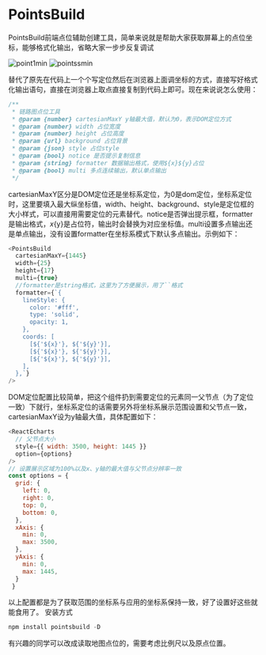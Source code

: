 # PointsBuild
PointsBuild前端点位辅助创建工具，简单来说就是帮助大家获取屏幕上的点位坐标，能够格式化输出，省略大家一步步反复调试

![point1min](https://user-images.githubusercontent.com/52529445/157582809-fa6f3e8b-e173-4736-81b8-9a2981b23611.gif)
![pointssmin](https://img-blog.csdnimg.cn/26649b919c3148e3b785b113698aac34.gif)

替代了原先在代码上一个个写定位然后在浏览器上面调坐标的方式，直接写好格式化输出语句，直接在浏览器上取点直接复制到代码上即可。现在来说说怎么使用：
```javascript
/**
 * 链路图点位工具
 * @param {number} cartesianMaxY y轴最大值，默认为0，表示DOM定位方式
 * @param {number} width 占位宽度
 * @param {number} height 占位高度
 * @param {url} background 占位背景
 * @param {json} style 占位style
 * @param {bool} notice 是否提示复制信息
 * @param {string} formatter 数据输出格式，使用${x}${y}占位
 * @param {bool} multi 多点连续输出，默认单点输出
 */
```
cartesianMaxY区分是DOM定位还是坐标系定位，为0是dom定位，坐标系定位时，这里要填入最大纵坐标值，width、height、background、style是定位框的大小样式，可以直接用需要定位的元素替代。notice是否弹出提示框，formatter是输出格式，${x}${y}是占位符，输出时会替换为对应坐标值。multi设置多点输出还是单点输出，没有设置formatter在坐标系模式下默认多点输出。示例如下：
```javascript
<PointsBuild
  cartesianMaxY={1445}
  width={25}
  height={17}
  multi={true}
  //formatter是string格式，这里为了方便展示，用了``格式
  formatter={`{
    lineStyle: {
      color: '#fff',
      type: 'solid',
      opacity: 1,
    },
    coords: [
      [${'${x}'}, ${'${y}'}],
      [${'${x}'}, ${'${y}'}],
      [${'${x}'}, ${'${y}'}],
    ],
  },`}
/>
```
DOM定位配置比较简单，把这个组件扔到需要定位的元素同一父节点（为了定位一致）下就行，坐标系定位的话需要另外将坐标系展示范围设置和父节点一致，cartesianMaxY设为y轴最大值，具体配置如下：
```javascript
<ReactEcharts
  // 父节点大小
  style={{ width: 3500, height: 1445 }}
  option={options}
/>
// 设置展示区域为100%以及x、y轴的最大值与父节点分辨率一致
const options = {
  grid: {
    left: 0,
    right: 0,
    top: 0,
    bottom: 0,
  },
  xAxis: {
    min: 0,
    max: 3500,
  },
  yAxis: {
    min: 0,
    max: 1445,
  }
 }
 ```
以上配置都是为了获取范围的坐标系与应用的坐标系保持一致，好了设置好这些就能食用了。
安装方式

```powershell
npm install pointsbuild -D
```
有兴趣的同学可以改成读取地图点位的，需要考虑比例尺以及原点位置。
